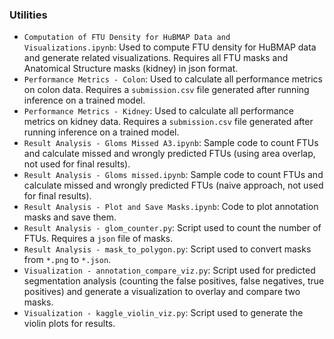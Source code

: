 ### Utilities

- `Computation of FTU Density for HuBMAP Data and Visualizations.ipynb`: Used to compute FTU density for HuBMAP data and generate related visualizations. Requires all FTU masks and Anatomical Structure masks (kidney) in json format.
- `Performance Metrics - Colon`: Used to calculate all performance metrics on colon data. Requires a `submission.csv` file generated after running inference on a trained model.
- `Performance Metrics - Kidney`: Used to calculate all performance metrics on kidney data. Requires a `submission.csv` file generated after running inference on a trained model.
- `Result Analysis - Gloms Missed A3.ipynb`: Sample code to count FTUs and calculate missed and wrongly predicted FTUs (using area overlap, not used for final results).
- `Result Analysis - Gloms missed.ipynb`: Sample code to count FTUs and calculate missed and wrongly predicted FTUs (naive approach, not used for final results).
- `Result Analysis - Plot and Save Masks.ipynb`: Code to plot annotation masks and save them.
- `Result Analysis - glom_counter.py`: Script used to count the number of FTUs. Requires a `json` file of masks.
- `Result Analysis - mask_to_polygon.py`: Script used to convert masks from `*.png` to `*.json`.
- `Visualization - annotation_compare_viz.py`: Script used for predicted segmentation analysis (counting the false positives, false negatives, true positives) and generate a visualization to overlay and compare two masks.
- `Visualization - kaggle_violin_viz.py`: Script used to generate the violin plots for results.
